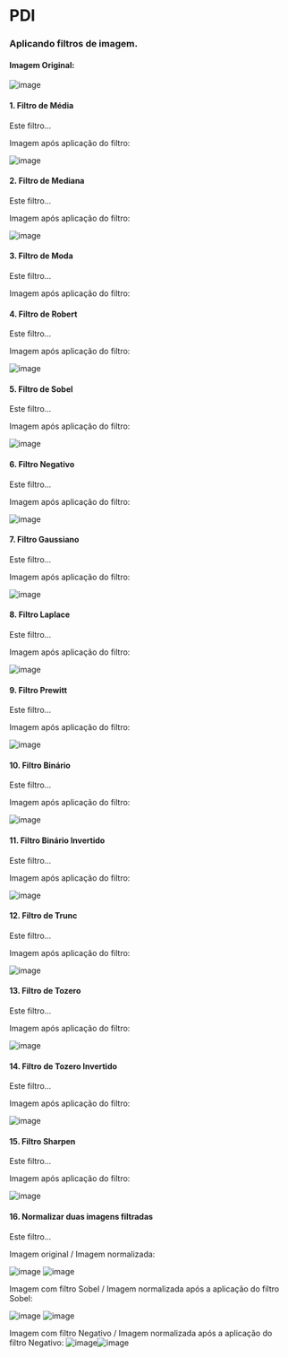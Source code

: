# PDI

### Aplicando filtros de imagem.

#### Imagem Original:

![image](https://user-images.githubusercontent.com/54648687/174456652-195f48c5-fbf8-4a44-9458-dbea2e5f3cc3.png)



#### 1. Filtro de Média

Este filtro...

Imagem após aplicação do filtro:
  
![image](https://user-images.githubusercontent.com/54648687/174442293-1ca2f5ea-edb1-4d07-bfe7-95067c56ec81.png)


#### 2. Filtro de Mediana

Este filtro...

Imagem após aplicação do filtro:

![image](https://user-images.githubusercontent.com/54648687/174442301-1379f1a6-3329-4068-9307-e0f2b7c69888.png)

#### 3. Filtro de Moda

Este filtro...

Imagem após aplicação do filtro:

#### 4.	Filtro de Robert 

Este filtro...

Imagem após aplicação do filtro:

![image](https://user-images.githubusercontent.com/54648687/174456522-7ac2c2f5-1f4e-4a76-8628-b6ca598bdfc5.png)


#### 5.	Filtro de Sobel

Este filtro...

Imagem após aplicação do filtro:

![image](https://user-images.githubusercontent.com/54648687/174442311-efb1592a-6384-4b41-a81b-55dfc9f89674.png)


#### 6.	Filtro Negativo

Este filtro...

Imagem após aplicação do filtro:

![image](https://user-images.githubusercontent.com/54648687/174442315-f663eccd-d89c-486e-b25b-da6d68aa6e7f.png)


#### 7. Filtro Gaussiano

Este filtro...

Imagem após aplicação do filtro:

![image](https://user-images.githubusercontent.com/54648687/174442353-9d9eb58c-9329-4309-82cd-dba996829264.png)


#### 8.	Filtro Laplace

Este filtro...

Imagem após aplicação do filtro:


![image](https://user-images.githubusercontent.com/54648687/174442361-6461f4ac-e82d-4f78-84eb-290741c01ed3.png)


#### 9.	Filtro Prewitt

Este filtro...

Imagem após aplicação do filtro:

![image](https://user-images.githubusercontent.com/54648687/174456513-1b76e7b6-a1c2-4e65-b757-4514e56d9393.png)


#### 10.	Filtro Binário

Este filtro...

Imagem após aplicação do filtro:

![image](https://user-images.githubusercontent.com/54648687/174442556-d8ed6938-e6bd-4b0b-a391-74f633d21bba.png)


#### 11.	Filtro Binário Invertido

Este filtro...

Imagem após aplicação do filtro:

![image](https://user-images.githubusercontent.com/54648687/174442564-0da64827-b038-4955-9c11-b18991e311c9.png)

#### 12.	Filtro de Trunc

Este filtro...

Imagem após aplicação do filtro:

![image](https://user-images.githubusercontent.com/54648687/174442573-a115e2f1-e686-48cc-ba5e-45dbfd102a2b.png)


#### 13.	Filtro de Tozero

Este filtro...

Imagem após aplicação do filtro:

![image](https://user-images.githubusercontent.com/54648687/174442581-77130688-5600-4885-803b-697dae8b2971.png)

#### 14.	Filtro de Tozero Invertido

Este filtro...

Imagem após aplicação do filtro:

![image](https://user-images.githubusercontent.com/54648687/174442587-632ebae5-c0be-40be-a008-07437613c70e.png)


#### 15.	Filtro Sharpen

Este filtro...

Imagem após aplicação do filtro:

![image](https://user-images.githubusercontent.com/54648687/174442644-891f96fc-1271-4598-b847-c93f50ff8128.png)


#### 16.	Normalizar duas imagens filtradas

Este filtro...

Imagem original / Imagem normalizada:

![image](https://user-images.githubusercontent.com/54648687/174457595-7343ad7e-0af5-4941-8684-226ef769b503.png)
![image](https://user-images.githubusercontent.com/54648687/174457515-12367f7a-d853-4882-9044-8c91446ac2b9.png)


Imagem com filtro Sobel / Imagem normalizada após a aplicação do filtro Sobel:

![image](https://user-images.githubusercontent.com/54648687/174457602-fd88da6b-ac0b-4776-9e63-c8f9d893d5db.png)
![image](https://user-images.githubusercontent.com/54648687/174457525-311da95f-8cc2-4372-84b5-2f7ec46413e4.png)


Imagem com filtro Negativo / Imagem normalizada após a aplicação do filtro Negativo:
![image](https://user-images.githubusercontent.com/54648687/174457615-3ad2562d-6ab6-4462-a7a5-4a90964350c6.png)![image](https://user-images.githubusercontent.com/54648687/174457623-be907206-1be3-4444-9be8-5b3562b4b019.png)





